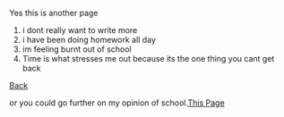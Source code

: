 Yes this is another page

1. i dont really want to write more
2. i have been doing homework all day
3. im feeling burnt out of school
4. Time is what stresses me out because its the one thing you cant get back 

[Back](README.md)

or you could go further on my opinion of school.[This Page](Thispage.md)